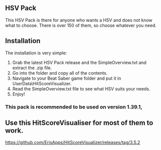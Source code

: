 ## HSV Pack

This HSV Pack is there for anyone who wants a HSV and does not know what to choose.
There is over 150 of them, so choose whatever you need.

## Installation

The installation is very simple:

1. Grab the latest HSV Pack release and the SimpleOverview.txt and extract the .zip file.
2. Go into the folder and copy all of the contents.
3. Navigate to your Beat Saber game folder and put it in UserData\HitScoreVisualizer.
4. Read the SimpleOverview.txt file to see what HSV suits your needs.
5. Enjoy!

### This pack is recommended to be used on version 1.39.1, 
## Use this HitScoreVisualiser for most of them to work.

https://github.com/ErisApps/HitScoreVisualizer/releases/tag/3.5.2
